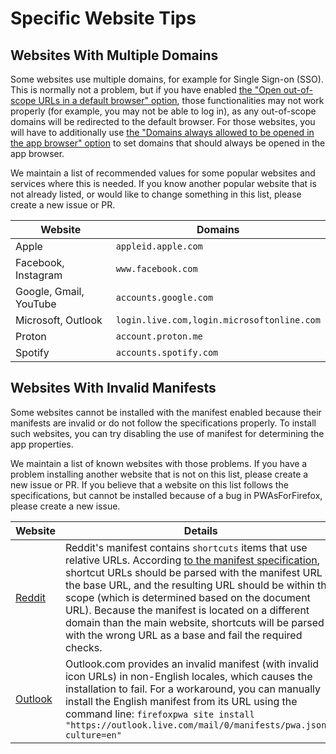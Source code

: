 # Specific Website Tips

## Websites With Multiple Domains

Some websites use multiple domains, for example for Single Sign-on (SSO). This is normally
not a problem, but if you have enabled [the "Open out-of-scope URLs in a default browser"
option](../user-guide/browser.md#open-out-of-scope-urls-in-a-default-browser), those
functionalities may not work properly (for example, you may not be able to log in), as
any out-of-scope domains will be redirected to the default browser. For those websites,
you will have to additionally use [the "Domains always allowed to be opened in the app
browser" option](../user-guide/browser.md#domains-always-allowed-to-be-opened-in-the-app-browser)
to set domains that should always be opened in the app browser.

We maintain a list of recommended values for some popular websites and services where this
is needed. If you know another popular website that is not already listed, or would like
to change something in this list, please create a new issue or PR.

| Website                | Domains                                    |
|------------------------|--------------------------------------------|
| Apple                  | `appleid.apple.com`                        |
| Facebook, Instagram    | `www.facebook.com`                         |
| Google, Gmail, YouTube | `accounts.google.com`                      |
| Microsoft, Outlook     | `login.live.com,login.microsoftonline.com` |
| Proton                 | `account.proton.me`                        |
| Spotify                | `accounts.spotify.com`                     |

## Websites With Invalid Manifests

Some websites cannot be installed with the manifest enabled because their manifests are
invalid or do not follow the specifications properly. To install such websites, you can
try disabling the use of manifest for determining the app properties.

We maintain a list of known websites with those problems. If you have a problem installing
another website that is not on this list, please create a new issue or PR. If you believe
that a website on this list follows the specifications, but cannot be installed because
of a bug in PWAsForFirefox, please create a new issue.

| Website                             | Details                                                                                                                                                                                                                                                                                                                                                                                                                                                                                                             | Issue                                                          |
|-------------------------------------|---------------------------------------------------------------------------------------------------------------------------------------------------------------------------------------------------------------------------------------------------------------------------------------------------------------------------------------------------------------------------------------------------------------------------------------------------------------------------------------------------------------------|----------------------------------------------------------------|
| [Reddit](https://www.reddit.com/)   | Reddit's manifest contains `shortcuts` items that use relative URLs. According [to the manifest specification](https://w3c.github.io/manifest/#processing-shortcut-items), shortcut URLs should be parsed with the manifest URL as the base URL, and the resulting URL should be within the scope (which is determined based on the document URL). Because the manifest is located on a different domain than the main website, shortcuts will be parsed with the wrong URL as a base and fail the required checks. | [#61](https://github.com/filips123/PWAsForFirefox/issues/61)   |
| [Outlook](https://www.outlook.com/) | Outlook.com provides an invalid manifest (with invalid icon URLs) in non-English locales, which causes the installation to fail. For a workaround, you can manually install the English manifest from its URL using the command line: `firefoxpwa site install "https://outlook.live.com/mail/0/manifests/pwa.json/?culture=en"`                                                                                                                                                                                    | [#353](https://github.com/filips123/PWAsForFirefox/issues/353) |
